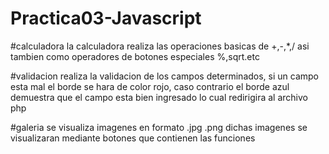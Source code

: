 # Practica03-Javascript

#calculadora
la calculadora realiza las operaciones basicas de +,-,*,/ asi tambien como operadores de botones especiales %,sqrt.etc

#validacion
realiza la validacion de los campos determinados, si un campo esta mal el borde se hara de color rojo, caso contrario el borde azul demuestra que el campo esta bien ingresado lo cual redirigira al archivo php

#galeria
se visualiza imagenes en formato .jpg .png dichas imagenes se visualizaran mediante botones que contienen las funciones 
